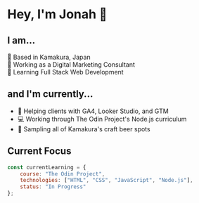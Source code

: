 # Hey, I'm Jonah 👋

## I am...
🗾 Based in Kamakura, Japan  
💼 Working as a Digital Marketing Consultant  
🌱 Learning Full Stack Web Development  

## and I'm currently...
- 🎯 Helping clients with GA4, Looker Studio, and GTM
- 💻 Working through The Odin Project's Node.js curriculum
- 🍺 Sampling all of Kamakura's craft beer spots

## Current Focus
```javascript
const currentLearning = {
    course: "The Odin Project",
    technologies: ["HTML", "CSS", "JavaScript", "Node.js"],
    status: "In Progress"
};
```
